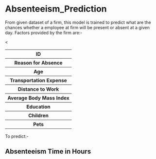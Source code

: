 # Absenteeism_Prediction
From given dataset of a firm, this model is trained to predict what are the chances whether a employee at firm will be present or absent at a given day.
Factors provided by the firm are:-

  <table style="width:100%">
  <tr><th>ID</th></tr>
   <tr>< <th>Reason for Absence</th></tr>
    <tr><th>Age</th></tr>
    <tr><th>Transportation Expense</th></tr>
   <tr> <th>Distance to Work</th></tr>
   <tr> <th>Average	Body Mass Index	</th></tr>
   <tr> <th>Education</th></tr>
   <tr> <th>Children</th></tr>
  <tr>  <th>Pets</th></tr>
</table>

To predict:- <h2>Absenteeism Time in Hours</h2>
